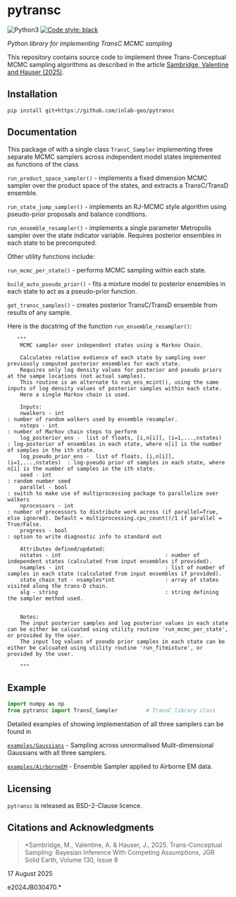# pytransc

![Python3](https://img.shields.io/badge/python-3.x-brightgreen.svg)
<a href="https://github.com/psf/black"><img alt="Code style: black" src="https://img.shields.io/badge/code%20style-black-000000.svg"></a>

_Python library for implementing TransC MCMC sampling_


This repository contains source code to implement three Trans-Conceptual MCMC sampling algorithms as described in the article 
[Sambridge, Valentine and Hauser (2025)](https://agupubs.onlinelibrary.wiley.com/doi/10.1029/2024JB030470).


## Installation

```
pip install git+https://github.com/inlab-geo/pytransc
```
## Documentation

This package of with a single class `TransC_Sampler` implementing three separate MCMC samplers across independent model states implemented as functions of the class

`run_product_space_sampler()` - implements a fixed dimension MCMC sampler over the product space of the states, and extracts a TransC/TransD ensemble. 

`run_state_jump_sampler()` - implements an RJ-MCMC style algorithm using pseudo-prior proposals and balance conditions. 

`run_ensemble_resampler()` - implements a single parameter Metropolis sampler over the state indicator variable. Requires posterior ensembles in each state to be precomputed.

Other utility functions include:

`run_mcmc_per_state()` - performs MCMC sampling within each state.

`build_auto_pseudo_prior()` - fits a mixture model to posterior ensembles in each state to act as a pseudo-prior function.

`get_transc_samples()` - creates posterior TransC/TransD ensemble from results of any sample.

Here is the docstring of the function `run_ensemble_resampler()`:

       """
        MCMC sampler over independent states using a Markov Chain.

        Calculates relative evdience of each state by sampling over previously computed posterior ensembles for each state.
        Requires only log density values for posterior and pseudo priors at the sampe locations (not actual samples).
        This routine is an alternate to run_ens_mcint(), using the same inputs of log density values of posterior samples within each state.
        Here a single Markov chain is used.

        Inputs:
        nwalkers - int                                                       : number of random walkers used by ensemble resampler.
        nsteps - int                                                         : number of Markov chain steps to perform
        log_posterior_ens -  list of floats, [i,n[i]], (i=1,...,nstates)     : log-posterior of ensembles in each state, where n[i] is the number of samples in the ith state.
        log_pseudo_prior_ens -  list of floats, [i,n[i]], (i=1,...,nstates)  : log-pseudo prior of samples in each state, where n[i] is the number of samples in the ith state.
        seed - int                                                           : random number seed
        parallel - bool                                                      : switch to make use of multiprocessing package to parallelize over walkers
        nprocessors - int                                                    : number of processors to distribute work across (if parallel=True, else ignored). Default = multiprocessing.cpu_count()/1 if parallel = True/False.
        progress - bool                                                      : option to write diagnostic info to standard out

        Attributes defined/updated:
        nstates - int                                 : number of independent states (calculated from input ensembles if provided).
        nsamples - int                                : list of number of samples in each state (calculated from input ensembles if provided).
        state_chain_tot - nsamples*int                : array of states visited along the trans-D chain.
        alg - string                                  : string defining the sampler method used.


        Notes:
        The input posterior samples and log posterior values in each state can be either be calcuated using utility routine 'run_mcmc_per_state', or provided by the user.
        The input log values of pseudo prior samples in each state can be either be calcuated using utility routine 'run_fitmixture', or provided by the user.

        """

## Example

```python
import numpy as np
from pytransc import TransC_Sampler         # TransC library class
```
Detailed examples of showing implementation of all three samplers can be found in

[`examples/Gaussians`](./examples/Gaussians/) - Sampling across unnormalised Mulit-dimensional Gaussians with all three samplers.

[`examples/AirborneEM`](./examples/AirborneEM) - Ensemble Sampler applied to Airborne EM data.

## Licensing
`pytransc` is released as BSD-2-Clause licence.

## Citations and Acknowledgments

> *Sambridge, M., Valentine, A. & Hauser, J., 2025. Trans-Conceptual Sampling: Bayesian Inference With Competing Assumptions, JGR Solid Earth, Volume 130, Issue 8

17 August 2025

e2024JB030470.*


